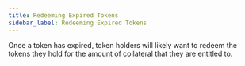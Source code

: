 ```yaml
---
title: Redeeming Expired Tokens
sidebar_label: Redeeming Expired Tokens
---
```


Once a token has expired, token holders will likely want to redeem the tokens they hold for the amount of collateral that they are entitled to.

